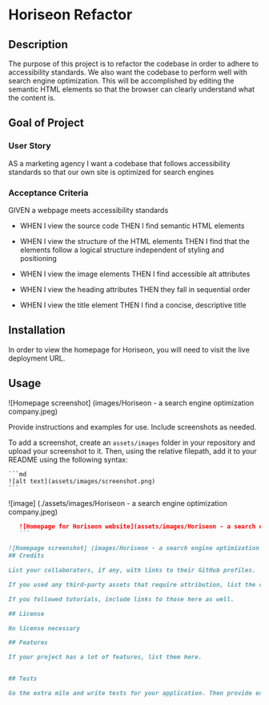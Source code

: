 # Horiseon Refactor 

## Description

The purpose of this project is to refactor the codebase in order to adhere to accessibility standards. We also want the codebase to perform well with search engine optimization. This will be accomplished by editing the semantic HTML elements so that the browser can clearly understand what the content is.

## Goal of Project
### User Story

AS a marketing agency I want a codebase that follows accessibility standards so that our own site is optimized for search engines

### Acceptance Criteria

GIVEN a webpage meets accessibility standards

* WHEN I view the source code THEN I find semantic HTML elements

* WHEN I view the structure of the HTML elements THEN I find that the elements follow a logical structure independent of styling and positioning

* WHEN I view the image elements THEN I find accessible alt attributes

* WHEN I view the heading attributes THEN they fall in sequential order

* WHEN I view the title element THEN I find a concise, descriptive title


## Installation

In order to view the homepage for Horiseon, you will need to visit the live deployment URL.

## Usage

![Homepage screenshot] (images/Horiseon - a search engine optimization company.jpeg)

Provide instructions and examples for use. Include screenshots as needed.

To add a screenshot, create an `assets/images` folder in your repository and upload your screenshot to it. Then, using the relative filepath, add it to your README using the following syntax:

    ```md
    ![alt text](assets/images/screenshot.png)
    ```

![image] (./assets/images/Horiseon - a search engine optimization company.jpeg)

 ```md
    ![Homepage for Horiseon website](assets/images/Horiseon - a search engine optimization company.jpeg)
    ```

![Homepage screenshot] (images/Horiseon - a search engine optimization company.jpeg)
## Credits

List your collaborators, if any, with links to their GitHub profiles.

If you used any third-party assets that require attribution, list the creators with links to their primary web presence in this section.

If you followed tutorials, include links to those here as well.

## License

No license necessary

## Features

If your project has a lot of features, list them here.


## Tests

Go the extra mile and write tests for your application. Then provide examples on how to run them here.
